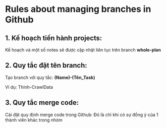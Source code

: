 # Rules about managing branches in Github

## 1. Kế hoạch tiến hành projects: 
Kế hoạch và một số notes sẽ được cập nhật liên tục trên branch **whole-plan**

## 2. Quy tắc đặt tên branch: 
Tạo branch với quy tắc: **(Name)-(Tên_Task)**

Ví dụ: Thinh-CrawlData

## 3. Quy tắc merge code: 
Cài đặt quy định merge code trong Github: 
Đó là chỉ khi có sự đồng ý của 1 thành viên khác trong nhóm
